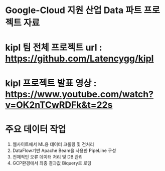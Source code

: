 # Google-Cloud 지원 산업 Data 파트 프로젝트 자료
# kipl 팀 전체 프로젝트 url : https://github.com/Latencygg/kipl
# kipl 프로젝트 발표 영상 : https://www.youtube.com/watch?v=OK2nTCwRDFk&t=22s
# 주요 데이터 작업
1. 웹사이트에서 ML용 데이터 크롤링 및 전처리
2. DataFlow기반 Apache Beam을 사용한 PipeLine 구성
3. 전체적인 오류 데이터 처리 및 DB 관리
4. GCP환경에서 최종 결과값 Biquery로 로딩
